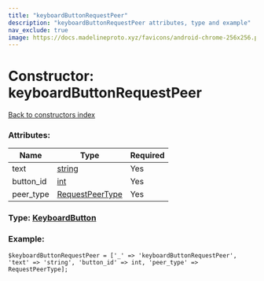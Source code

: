 ```yaml
---
title: "keyboardButtonRequestPeer"
description: "keyboardButtonRequestPeer attributes, type and example"
nav_exclude: true
image: https://docs.madelineproto.xyz/favicons/android-chrome-256x256.png
---
```

# Constructor: keyboardButtonRequestPeer  
[Back to constructors index](/API_docs/constructors/index.html)



### Attributes:

| Name     |    Type       | Required |
|----------|---------------|----------|
|text|[string](/API_docs/types/string.html) | Yes|
|button\_id|[int](/API_docs/types/int.html) | Yes|
|peer\_type|[RequestPeerType](/API_docs/types/RequestPeerType.html) | Yes|



### Type: [KeyboardButton](/API_docs/types/KeyboardButton.html)


### Example:

```
$keyboardButtonRequestPeer = ['_' => 'keyboardButtonRequestPeer', 'text' => 'string', 'button_id' => int, 'peer_type' => RequestPeerType];
```  
